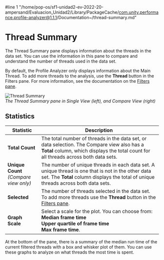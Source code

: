 #line 1 "/home/pop-os/sf1-unidad2-ev-2022-20-ampersand/Evaluacion_Unidad2/Library/PackageCache/com.unity.performance.profile-analyzer@1.1.1/Documentation~/thread-summary.md"
# Thread Summary

The Thread Summary pane displays information about the threads in the data set. You can use the information in this pane to compare and understand the number of threads used in the data set.

By default, the Profile Analyzer only displays information about the Main Thread. To add more threads to the analysis, use the **Thread** button in the Filters pane. For more information, see the documentation on the [Filters pane](filtering-system.html/#thread-window).

![Thread Summary](images/thread-summary.png)<br/>*The Thread Summary pane in Single View (left), and Compare View (right)*

## Statistics

|**Statistic**|**Description**|
|---|---|
|**Total Count**|The total number of threads in the data set, or data selection. The Compare view also has a **Total** column, which displays the total count for all threads across both data sets.|
|**Unique Count**<br/>*(Compare view only)*|The number of unique threads in each data set. A unique thread is one that is not in the other data set. The **Total** column displays the total of unique threads across both data sets.|
|**Selected**|The number of threads selected in the data set. To add more threads use the **Thread** button in the [Filters pane](filtering-system.html/#thread-window).|
|**Graph Scale**|Select a scale for the plot. You can choose from:<br/> **Median frame time**<br/>**Upper quartile of frame time**</br>**Max frame time**.|

At the bottom of the pane, there is a summary of the median run time of the current filtered threads with a box and whisker plot of them. You can use these graphs to analyze on what threads the most time is spent.
